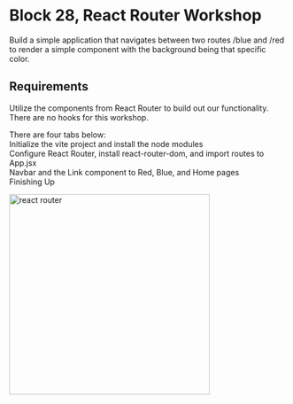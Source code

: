 # Block 28, React Router Workshop
Build a simple application that navigates between two routes /blue and /red to render a simple component with the background being that specific color. 

## Requirements
Utilize the components from React Router to build out our functionality. There are no hooks for this workshop.

There are four tabs below:<br/> 
Initialize the vite project and install the node modules<br/>
Configure React Router, install react-router-dom, and import routes to App.jsx<br/>
Navbar and the Link component to Red, Blue, and Home pages<br/>
Finishing Up<br/>

<img width="362" alt="react router" src="https://github.com/user-attachments/assets/851f28af-00ae-47b7-ad66-0eeecc10abd3" />
